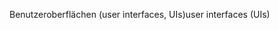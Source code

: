<span data-ttu-id="39878-101">Benutzeroberflächen (user interfaces, UIs)</span><span class="sxs-lookup"><span data-stu-id="39878-101">user interfaces (UIs)</span></span>